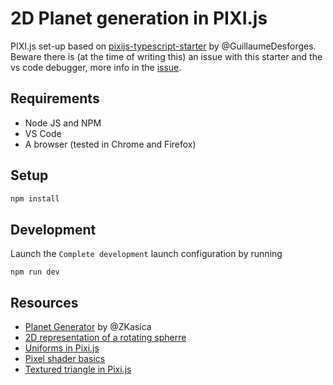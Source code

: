 # 2D Planet generation in PIXI.js

PIXI.js set-up based on [pixijs-typescript-starter](https://github.com/GuillaumeDesforges/pixijs-typescript-starter/) by @GuillaumeDesforges. Beware there is (at the time of writing this) an issue with this starter and the vs code debugger, more info in the [issue](https://github.com/GuillaumeDesforges/pixijs-typescript-starter/issues/8).

## Requirements

- Node JS and NPM
- VS Code
- A browser (tested in Chrome and Firefox)

## Setup

```bash
npm install
```

## Development

Launch the `Complete development` launch configuration by running

```unix
npm run dev
```

## Resources

- [Planet Generator](https://github.com/ZKasica/Planet-Generator/) by @ZKasica
- [2D representation of a rotating spherre](https://gamedev.stackexchange.com/questions/9346/2d-shader-to-draw-representation-of-rotating-sphere)
- [Uniforms in Pixi.js](https://pixijs.io/examples/?v=v5.3.8#/mesh-and-shaders/uniforms.js)
- [Pixel shader basics](http://wiki.winamp.com/wiki/Pixel_Shader_Basics)
- [Textured triangle in Pixi.js](https://pixijs.io/examples/#/mesh-and-shaders/triangle-textured.js)